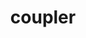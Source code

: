 ---
title: "coupler"
layout: cache
category: package
meta: {"versions": ["master"], "compilers": ["gcc@8.4.0"]}
spec_files: 
 - spec-0.json
spec_names:
 - 'coupler@master%gcc@8.4.0 build_type=RelWithDebInfo arch=linux-rhel7-sandybridge ^adios2@2.6.0%gcc@8.4.0+blosc+bzip2+dataman~dataspaces~endian_reverse+fortran~hdf5+mpi+pic+png~python+shared+ssc+sst+sz+zfp build_type=Release arch=linux-rhel7-sandybridge ^bzip2@1.0.8%gcc@8.4.0+shared arch=linux-rhel7-sandybridge ^c-blosc@1.17.0%gcc@8.4.0+avx2 build_type=RelWithDebInfo patches=cd40604 arch=linux-rhel7-sandybridge ^fftw@3.3.8%gcc@8.4.0+double+float~fma+long_double+mpi~openmp~pfft_patches~quad simd=avx,avx2,sse2 arch=linux-rhel7-sandybridge ^kokkos@3.1%gcc@8.4.0~aggressive_vectorization~amdavx~armv80~armv81~armv8_thunderx~armv8_tx2~bdw~bgq~carrizo~compiler_warnings~cuda~cuda_lambda~cuda_ldg_intrinsic~cuda_relocatable_device_code~cuda_uvm~debug~debug_bounds_check~debug_dualview_modify_check~deprecated_code~epyc~examples~explicit_instantiation~fiji~gfx901~hpx~hpx_async_dispatch~hsw~hwloc~kaveri~kepler30~kepler32~kepler35~kepler37~knc~knl~maxwell50~maxwell52~maxwell53~memkind~numactl+openmp~pascal60~pascal61~power7~power8~power9+profiling~profiling_load_print~pthread~qthread~rocm~ryzen+serial~skx~snb~tests~turing75~vega~volta70~volta72~wrapper~wsm build_type=RelWithDebInfo cuda_arch=none std=11 arch=linux-rhel7-sandybridge ^libfabric@1.6.1%gcc@8.4.0~kdreg fabrics=verbs arch=linux-rhel7-sandybridge ^libffi@3.2.1%gcc@8.4.0 arch=linux-rhel7-sandybridge ^libpng@1.6.34%gcc@8.4.0 arch=linux-rhel7-sandybridge ^libsodium@1.0.18%gcc@8.4.0 arch=linux-rhel7-sandybridge ^libzmq@4.3.2%gcc@8.4.0+libsodium arch=linux-rhel7-sandybridge ^lz4@1.8.1.2%gcc@8.4.0 arch=linux-rhel7-sandybridge ^openmpi@3.1.4%gcc@8.4.0~cuda+cxx_exceptions~java+legacylaunchers~memchecker+pmi~sqlite3+thread_multiple+vt fabrics=ucx schedulers=slurm arch=linux-rhel7-sandybridge ^rdma-core@20%gcc@8.4.0 build_type=RelWithDebInfo arch=linux-rhel7-sandybridge ^snappy@1.1.7%gcc@8.4.0+pic+shared build_type=RelWithDebInfo patches=c9cfecb arch=linux-rhel7-sandybridge ^sz@1.4.12.3%gcc@8.4.0~fortran~hdf5~netcdf~pastri~python~random_access+shared~time_compression build_type=RelWithDebInfo arch=linux-rhel7-sandybridge ^zfp@0.5.5%gcc@8.4.0~aligned~fasthash~profile+shared~strided~twoway bsws=64 build_type=RelWithDebInfo arch=linux-rhel7-sandybridge ^zlib@1.2.11%gcc@8.4.0+optimize+pic+shared arch=linux-rhel7-sandybridge ^zstd@1.4.3%gcc@8.4.0+pic arch=linux-rhel7-sandybridge'
---